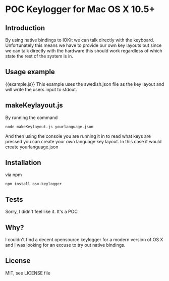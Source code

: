 # POC Keylogger for Mac OS X 10.5+

## Introduction
By using native bindings to IOKit we can talk directly with the keyboard. Unfortunately this means we have to provide our own key layouts but since we can talk directly with the hardware this should work regardless of which state the rest of the system is in.

## Usage example
{{example.js}}
This example uses the swedish.json file as the key layout and will write the users input to stdout.

## makeKeylayout.js
By running the command
```
node makeKeylayout.js yourlanguage.json
```
And then using the console you are running it in to read what keys are pressed you can create your own language key layout. In this case it would create yourlanguage.json

## Installation
via npm
```
npm install osx-keylogger
```

## Tests
Sorry, I didn't feel like it. It's a POC

## Why?
I couldn't find a decent opensource keylogger for a modern version of OS X and I was looking for an excuse to try out native bindings.

## License
MIT, see LICENSE file
